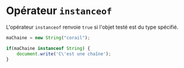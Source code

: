# Opérateur `instanceof`

L'opérateur `instanceof` renvoie `true` si l'objet testé est du type spécifié. 

```js
maChaine = new String("corail");

if(maChaine instanceof String) {
	document.write('C\'est une chaîne');
}
```
